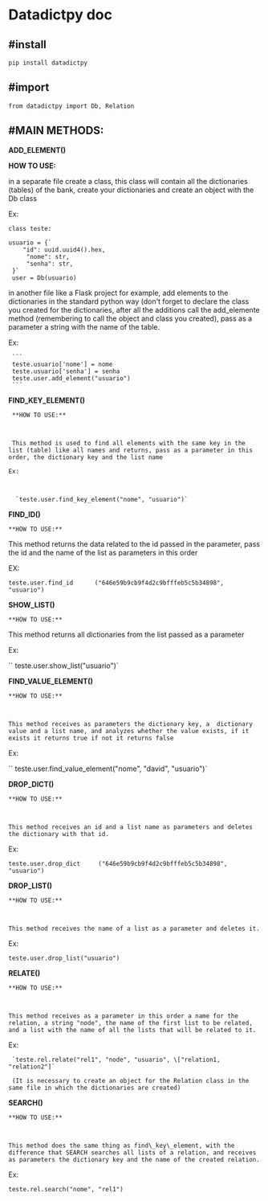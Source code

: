 
# Datadictpy doc

#**install**
-
`pip install datadictpy`

#**import**
-
`from datadictpy import Db, Relation`

#**MAIN METHODS:**
-

**ADD_ELEMENT()**

**HOW TO USE:**

    

in a separate file create a class, this class will contain all the dictionaries (tables) of the bank, create your dictionaries and   create an object with the Db class

Ex:


  ```
  class teste:

  usuario = {`
      "id": uuid.uuid4().hex,
       "nome": str,
       "senha": str,
   }`
   user = Db(usuario)
   ```





 in another file like a Flask project for example, add elements to the dictionaries in the standard python way (don't forget to declare the class you created for the dictionaries, after all        the additions call the add\_elemente method (remembering to call the object and class you created), pass as a parameter a string with the name of the table.

Ex:

 
     ```
     teste.usuario['nome'] = nome
     teste.usuario['senha'] = senha
     teste.user.add_element("usuario")
     ```


**FIND_KEY_ELEMENT()**

     **HOW TO USE:**



     This method is used to find all elements with the same key in the list (table) like all names and returns, pass as a parameter in this order, the dictionary key and the list name

    Ex:



      `teste.user.find_key_element("nome", "usuario")`





**FIND_ID()**

    **HOW TO USE:**



 This method returns the data related to the id passed in the parameter, pass the id and the name of the list as parameters in this order

   EX:

     

`teste.user.find_id      ("646e59b9cb9f4d2c9bfffeb5c5b34898",        "usuario")`



**SHOW_LIST()**

    **HOW TO USE:**



   This method returns all dictionaries from the list passed as a parameter

 Ex:



   `` teste.user.show_list("usuario")`



**FIND_VALUE_ELEMENT()**

    **HOW TO USE:**



    This method receives as parameters the dictionary key, a  dictionary value and a list name, and analyzes whether the value exists, if it exists it returns true if not it returns false

   Ex:



  `` teste.user.find_value_element("nome", "david", "usuario")`



**DROP_DICT()**

    **HOW TO USE:**



    This method receives an id and a list name as parameters and deletes the dictionary with that id.

   Ex:



`teste.user.drop_dict     ("646e59b9cb9f4d2c9bfffeb5c5b34898",          "usuario")`



**DROP_LIST()**

    **HOW TO USE:**

    

    This method receives the name of a list as a parameter and deletes it.

   Ex:



`teste.user.drop_list("usuario")`



**RELATE()**

    **HOW TO USE:**



    This method receives as a parameter in this order a name for the relation, a string "node", the name of the first list to be related, and a list with the name of all the lists that will be related to it.

   Ex:



     `teste.rel.relate("rel1", "node", "usuario", \["relation1, "relation2"]`

     (It is necessary to create an object for the Relation class in the same file in which the dictionaries are created)



**SEARCH()**

    **HOW TO USE:**



    This method does the same thing as find\_key\_element, with the difference that SEARCH searches all lists of a relation, and receives as parameters the dictionary key and the name of the created relation.

   Ex:



`teste.rel.search("nome", "rel1")`
